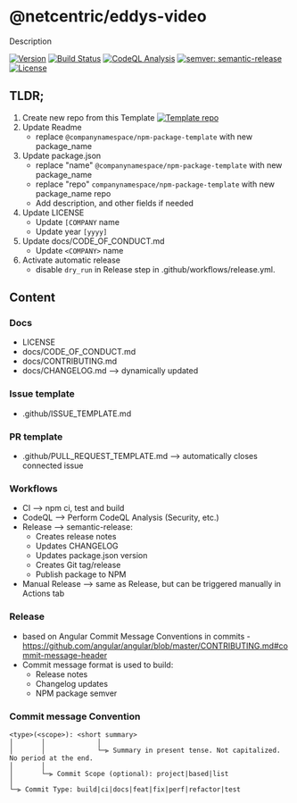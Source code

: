 # @netcentric/eddys-video

Description

[![Version](https://img.shields.io/npm/v/@netcentric/eddys-video.svg)](https://npmjs.org/package/@netcentric/eddys-video)
[![Build Status](https://github.com/netcentric/eddys-video/workflows/CI/badge.svg?branch=main)](https://github.com/netcentric/eddys-video/actions)
[![CodeQL Analysis](https://github.com/netcentric/eddys-video/workflows/CodeQL/badge.svg?branch=main)](https://github.com/netcentric/eddys-video/actions)
[![semver: semantic-release](https://img.shields.io/badge/semver-semantic--release-blue.svg)](https://github.com/semantic-release/semantic-release)
[![License](https://img.shields.io/badge/License-Apache%202.0-blue.svg)](https://opensource.org/licenses/Apache-2.0)

## TLDR;

1. Create new repo from this Template
   [![Template repo](https://docs.github.com/assets/images/help/repository/use-this-template-button.png)](https://docs.github.com/en/github/creating-cloning-and-archiving-repositories/creating-a-repository-from-a-template)
2. Update Readme
    - replace `@companynamespace/npm-package-template`  with new package_name
3. Update package.json
    - replace "name" `@companynamespace/npm-package-template`  with new package_name
    - replace "repo" `companynamespace/npm-package-template`  with new package_name repo
    - Add description, and other fields if needed
4. Update LICENSE
    - Update `[COMPANY` name
    - Update year `[yyyy]`
5. Update docs/CODE_OF_CONDUCT.md
    - Update `<COMPANY>` name
6. Activate automatic release
    - disable `dry_run` in Release step in .github/workflows/release.yml.

## Content

### Docs
  - LICENSE
  - docs/CODE_OF_CONDUCT.md
  - docs/CONTRIBUTING.md
  - docs/CHANGELOG.md --> dynamically updated

### Issue template
  - .github/ISSUE_TEMPLATE.md

### PR template
  - .github/PULL_REQUEST_TEMPLATE.md --> automatically closes connected issue

### Workflows
  - CI --> npm ci, test and build
  - CodeQL --> Perform CodeQL Analysis (Security, etc.)
  - Release --> semantic-release:
    * Creates release notes
    * Updates CHANGELOG
    * Updates package.json version
    * Creates Git tag/release
    * Publish package to NPM
  - Manual Release --> same as Release, but can be triggered manually in Actions tab

### Release
  - based on Angular Commit Message Conventions in commits -
    https://github.com/angular/angular/blob/master/CONTRIBUTING.md#commit-message-header
  - Commit message format is used to build:
    * Release notes
    * Changelog updates
    * NPM package semver

### Commit message Convention

```
<type>(<scope>): <short summary>
│       │             │
│       │             └─⫸ Summary in present tense. Not capitalized. No period at the end.
│       │
│       └─⫸ Commit Scope (optional): project|based|list
│
└─⫸ Commit Type: build|ci|docs|feat|fix|perf|refactor|test
```

